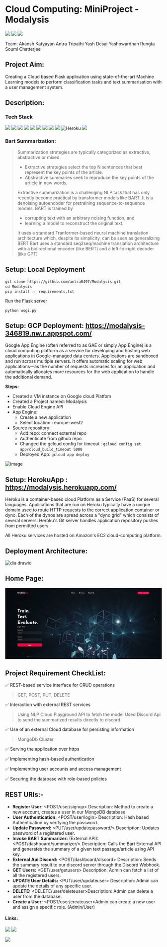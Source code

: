 # Cloud Computing: MiniProject - Modalysis

![](https://img.shields.io/apm/l/vim-mode?color=blue&style=plastic)
![](https://img.shields.io/github/commit-activity/m/antra0497/Modalysis?color=green&style=plastic)
![](https://img.shields.io/github/languages/count/antra0497/Modalysis?color=orange&style=plastic)

Team: 
Akansh Katyayan
Antra Tripathi
Yash Desai
Yashowardhan Rungta
Soumi Chatterjee

## Project Aim:
Creating a Cloud based Flask application using state-of-the-art Machine Learning models to perform classification tasks and text summarisation with a user management system.

## Description:

### Tech Stack

![](https://img.shields.io/badge/Python-14354C?style=for-the-badge&logo=python&logoColor=white)
![](https://img.shields.io/badge/Flask-000000?style=for-the-badge&logo=flask&logoColor=white)
![](https://img.shields.io/badge/MongoDB-4EA94B?style=for-the-badge&logo=mongodb&logoColor=white)
![](https://img.shields.io/badge/HTML5-E34F26?style=for-the-badge&logo=html5&logoColor=white)
![](https://img.shields.io/badge/CSS3-1572B6?style=for-the-badge&logo=css3&logoColor=white)
![](https://img.shields.io/badge/JavaScript-F7DF1E?style=for-the-badge&logo=javascript&logoColor=black)
![](https://img.shields.io/badge/GitHub-100000?style=for-the-badge&logo=github&logoColor=white)
![](https://img.shields.io/badge/Discord-7289DA?style=for-the-badge&logo=discord&logoColor=white)
![](https://img.shields.io/badge/Google_Cloud-4285F4?style=for-the-badge&logo=google-cloud&logoColor=white)
![Heroku](https://img.shields.io/badge/heroku-%23430098.svg?style=for-the-badge&logo=heroku&logoColor=white)
![](https://img.shields.io/badge/Visual_Studio_Code-0078D4?style=for-the-badge&logo=visual%20studio%20code&logoColor=white)


### Bart Summarization:
> Summarization strategies are typically categorized as extractive, abstractive or mixed. 
>  - Extractive strategies select the top N sentences that best represent the key points of the article. 
>  - Abstractive summaries seek to reproduce the key points of the article in new words.
>  
> Extractive summarization is a challenging NLP task that has only recently become practical by transformer models like BART. It is a denoising autoencoder for pretraining sequence-to-sequence models. BART is trained by 
>  -  corrupting text with an arbitrary noising function, and 
>  -  learning a model to reconstruct the original text. 
>  
>  It uses a standard Tranformer-based neural machine translation architecture which, despite its simplicity, can be seen as generalizing BERT Bart uses a standard seq2seq/machine translation architecture with a bidirectional encoder (like BERT) and a left-to-right decoder (like GPT)

## Setup: Local Deployment
```
git clone https://github.com/antra0497/Modalysis.git
cd Modalysis
pip install -r requirements.txt
```
Run the Flask server
```
python wsgi.py
```
## Setup: GCP Deployment: https://modalysis-346819.nw.r.appspot.com/

Google App Engine (often referred to as GAE or simply App Engine) is a cloud computing platform as a service for developing and hosting web applications in Google-managed data centers. Applications are sandboxed and run across multiple servers. It offers automatic scaling for web applications—as the number of requests increases for an application and automatically allocates more resources for the web application to handle the additional demand.


**Steps:**
 - Created a VM instance on Google cloud Platfom
 - Created a Project named: Modalysis
 - Enable Cloud Engine API
 - App Engine:
    -  Create a new application
    -  Select location : europe-west2
 -  Source repository:
    -  Add repo: connect external repo
    -  Authenticate from github repo
    -  Changed the gcloud config for timeout :  ```gcloud config set app/cloud_build_timeout 5000```
    -  Deployed App: ```gcloud app deploy```

![image](https://user-images.githubusercontent.com/25953832/162655775-a92576cc-dbf0-4ba5-a82b-1fb6c45dd5a1.png)

## Setup: HerokuApp : https://modalysis.herokuapp.com/

Heroku is a container-based cloud Platform as a Service (PaaS) for several languages. Applications that are run on Heroku typically have a unique domain used to route HTTP requests to the correct application container or dyno. Each of the dynos are spread across a "dyno grid" which consists of several servers. Heroku's Git server handles application repository pushes from permitted users.

All Heroku services are hosted on Amazon's EC2 cloud-computing platform.

## Deployment Architecture:

![dia drawio](https://user-images.githubusercontent.com/25953832/162659447-d3edffc5-5c6b-4f94-8a54-3c4dd01c3b4a.png)


## Home Page: 


<img src="/static/img/HomePage_Screenshot.png" width="1000" />

## Project Requirement CheckList:

:white_check_mark: REST-based service interface for CRUD operations 
> GET, POST, PUT, DELETE 

:white_check_mark: Interaction with external REST services
> Using NLP Cloud Playground API to fetch the model
> Used Discord Api to send the summarized results directly to discord
 
:white_check_mark: Use of an external Cloud database for persisting information
> MongoDb Cluster

:white_check_mark: Serving the application over https

:white_check_mark: Implementing hash-based authentication

:white_check_mark: Implementing user accounts and access management

:white_check_mark: Securing the database with role-based policies

## REST URIs:-
- **Register User:** <POST/user/signup> Description: Method to create a new account, creates a user in our MongoDB database.
- **User Authentication:** <POST/user/login> Description: Hash based Authentication by verifying the password.
- **Update Password:** <PUT/user/updatepassword/> Description: Updates password of a registered user.
- **Invoke BART Summarizer:** (External API): <POST/dashboard/summarizer/> Description: Calls the Bart External API and generates the summary of a given text passage/article using API key.
- **External Api Discord:** <POST/dashboard/discord> Description: Sends the summary result to our discord server through the Discord Webhook.
- **GET Users:** <GET/user/getusers> Description: Admin can fetch a list of all the registered users.
- **UPDATE User Details:** <PUT/user/updateuser> Description: Admin can update the details of any specific user.
- **DELETE:** <DELETE/user/deleteuser>Description: Admin can delete a user from the database.
- **Create a User:** <POST/user/createuser>Admin can create a new user and assign a specific role. (Admin/User)


#### Links:

[![](https://img.shields.io/badge/YouTube-FF0000?style=for-the-badge&logo=youtube&logoColor=white)](https://youtu.be/ZMBqZXtKN08) 
![](https://img.shields.io/youtube/views/ZMBqZXtKN08?style=social)

[![](https://img.shields.io/badge/Microsoft_PowerPoint-B7472A?style=for-the-badge&logo=microsoft-powerpoint&logoColor=white)](https://docs.google.com/presentation/d/11n7AiZrcvdAyAV2WlSohrqdJGLh-v_od/edit?usp=sharing&ouid=109340109577034590549&rtpof=true&sd=true)
